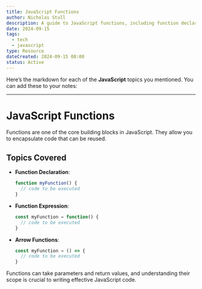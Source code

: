 ```yaml
---
title: JavaScript Functions
author: Nicholas Stull
description: A guide to JavaScript functions, including function declarations and expressions.
date: 2024-09-15
tags:
  - tech
  - javascript
type: Resource
dateCreated: 2024-09-15 08:00
status: Active
---
```

Here’s the markdown for each of the **JavaScript** topics you mentioned. You can add these to your notes:

---
# JavaScript Functions

Functions are one of the core building blocks in JavaScript. They allow you to encapsulate code that can be reused.

## Topics Covered

- **Function Declaration**: 
  ```javascript
  function myFunction() {
    // code to be executed
  }
  ```
- **Function Expression**:
  ```javascript
  const myFunction = function() {
    // code to be executed
  }
  ```
- **Arrow Functions**:
  ```javascript
  const myFunction = () => {
    // code to be executed
  }
  ```

Functions can take parameters and return values, and understanding their scope is crucial to writing effective JavaScript code.
